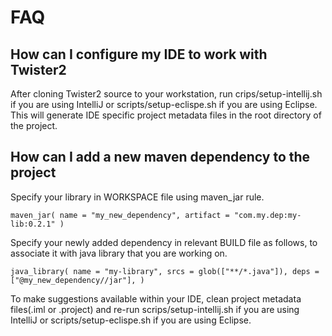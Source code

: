 # FAQ

## How can I configure my IDE to work with Twister2

After cloning Twister2 source to your workstation, run crips/setup-intellij.sh if you are using IntelliJ or scripts/setup-eclispe.sh if you are using Eclipse. This will generate IDE specific project metadata files in the root directory of the project.

## How can I add a new maven dependency to the project

Specify your library in WORKSPACE file using maven\_jar rule.

`maven_jar( name = "my_new_dependency", artifact = "com.my.dep:my-lib:0.2.1" )`

Specify your newly added dependency in relevant BUILD file as follows, to associate it with java library that you are working on.

`java_library( name = "my-library", srcs = glob(["**/*.java"]), deps = ["@my_new_dependency//jar"], )`

To make suggestions available within your IDE, clean project metadata files\(.iml or .project\) and re-run scrips/setup-intellij.sh if you are using IntelliJ or scripts/setup-eclispe.sh if you are using Eclipse.

